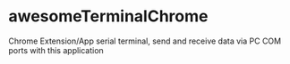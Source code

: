 # awesomeTerminalChrome
Chrome Extension/App serial terminal, send and receive data via PC COM ports with this application
